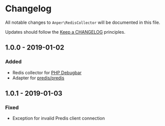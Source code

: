 # Changelog

All notable changes to `Anper\RedisCollector` will be documented in this file.

Updates should follow the [Keep a CHANGELOG](http://keepachangelog.com/) principles.

## 1.0.0 - 2019-01-02

### Added
- Redis collector for [PHP Debugbar](https://github.com/maximebf/php-debugbar)
- Adapter for [predis/predis](https://github.com/nrk/predis)

## 1.0.1 - 2019-01-03

### Fixed
- Exception for invalid Predis client connection
